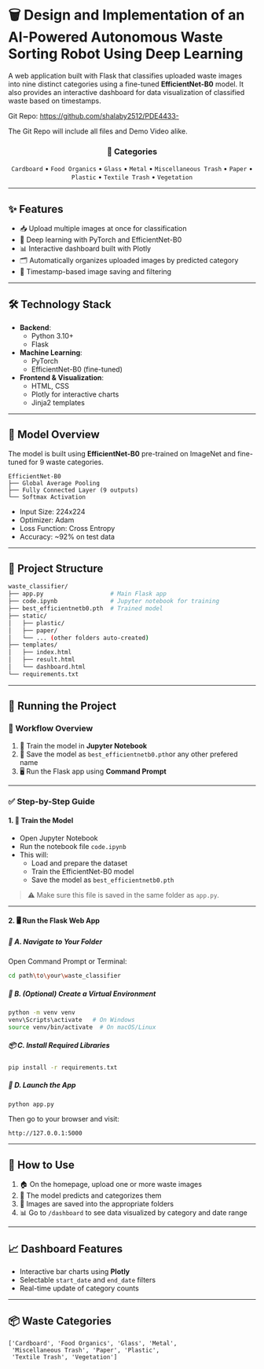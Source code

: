 # 🗑️ Design and Implementation of an AI-Powered Autonomous Waste Sorting Robot Using Deep Learning

A web application built with Flask that classifies uploaded waste images into nine distinct categories using a fine-tuned **EfficientNet-B0** model. It also provides an interactive dashboard for data visualization of classified waste based on timestamps.

Git Repo: https://github.com/shalaby2512/PDE4433-

The Git Repo will include all files and Demo Video alike. 

<div align="center">
  <h3>🎯 Categories</h3>
  <code>Cardboard</code> • <code>Food Organics</code> • <code>Glass</code> • <code>Metal</code> • <code>Miscellaneous Trash</code> • <code>Paper</code> • <code>Plastic</code> • <code>Textile Trash</code> • <code>Vegetation</code>
</div>

---

## ✨ Features

- 📥 Upload multiple images at once for classification
- 🧠 Deep learning with PyTorch and EfficientNet-B0
- 📊 Interactive dashboard built with Plotly
- 🗂️ Automatically organizes uploaded images by predicted category
- 📆 Timestamp-based image saving and filtering

---

## 🛠️ Technology Stack

- **Backend**:
  - Python 3.10+
  - Flask
- **Machine Learning**:
  - PyTorch
  - EfficientNet-B0 (fine-tuned)
- **Frontend & Visualization**:
  - HTML, CSS
  - Plotly for interactive charts
  - Jinja2 templates

---

## 🧠 Model Overview

The model is built using **EfficientNet-B0** pre-trained on ImageNet and fine-tuned for 9 waste categories.

```text
EfficientNet-B0
├── Global Average Pooling
├── Fully Connected Layer (9 outputs)
└── Softmax Activation
```

- Input Size: 224x224
- Optimizer: Adam
- Loss Function: Cross Entropy
- Accuracy: ~92% on test data

---

## 📁 Project Structure

```bash
waste_classifier/
├── app.py                   # Main Flask app
├── code.ipynb               # Jupyter notebook for training
├── best_efficientnetb0.pth  # Trained model
├── static/
│   ├── plastic/
│   ├── paper/
│   └── ... (other folders auto-created)
├── templates/
│   ├── index.html
│   ├── result.html
│   └── dashboard.html
└── requirements.txt
```

---

## 🚀 Running the Project

### 🔁 Workflow Overview

1. 📓 Train the model in **Jupyter Notebook**
2. 💾 Save the model as `best_efficientnetb0.pth`or any other prefered name 
3. 🖥️ Run the Flask app using **Command Prompt**

---

### ✅ Step-by-Step Guide

#### 1. 🔬 Train the Model

- Open Jupyter Notebook
- Run the notebook file `code.ipynb`
- This will:
  - Load and prepare the dataset
  - Train the EfficientNet-B0 model
  - Save the model as `best_efficientnetb0.pth`

> ⚠️ Make sure this file is saved in the same folder as `app.py`.

---

#### 2. 🖥️ Run the Flask Web App

##### 📂 A. Navigate to Your Folder

Open Command Prompt or Terminal:

```bash
cd path\to\your\waste_classifier
```

##### 🧪 B. (Optional) Create a Virtual Environment

```bash
python -m venv venv
venv\Scripts\activate   # On Windows
source venv/bin/activate  # On macOS/Linux
```

##### 📦 C. Install Required Libraries

```bash
pip install -r requirements.txt
```

##### 🚀 D. Launch the App

```bash
python app.py
```

Then go to your browser and visit:

```
http://127.0.0.1:5000
```

---

## 📱 How to Use

1. 🏠 On the homepage, upload one or more waste images
2. 🧠 The model predicts and categorizes them
3. 💾 Images are saved into the appropriate folders
4. 📊 Go to `/dashboard` to see data visualized by category and date range

---

## 📈 Dashboard Features

- Interactive bar charts using **Plotly**
- Selectable `start_date` and `end_date` filters
- Real-time update of category counts

---

## 📦 Waste Categories

```text
['Cardboard', 'Food Organics', 'Glass', 'Metal',
 'Miscellaneous Trash', 'Paper', 'Plastic',
 'Textile Trash', 'Vegetation']
```
